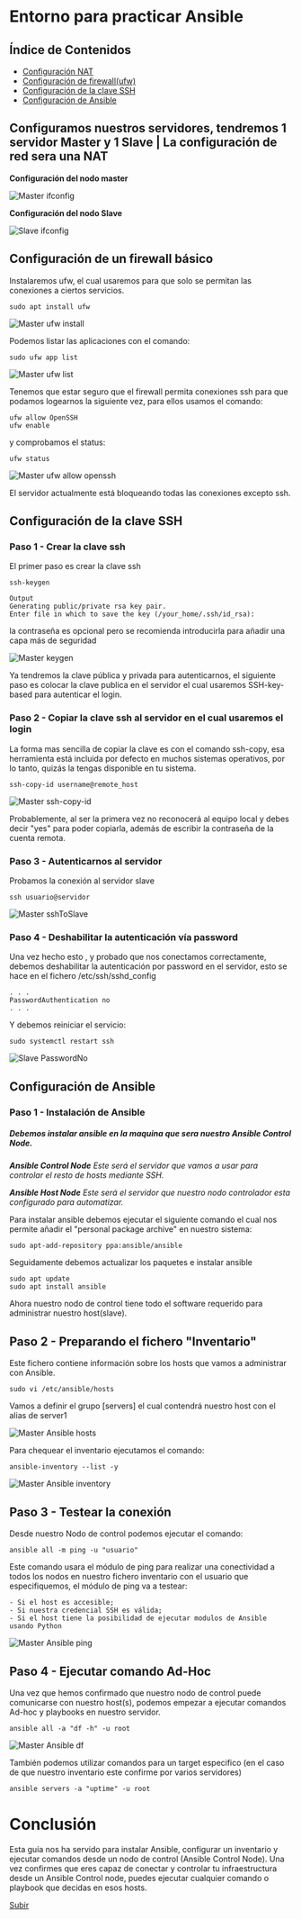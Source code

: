 <a name="top"></a>

# Entorno para practicar Ansible

## Índice de Contenidos

- [Configuración NAT](#item1)
- [Configuración de firewall(ufw)](#item2)
- [Configuración de la clave SSH](#item3)
- [Configuración de Ansible](#item4)

<a name="item1"></a>

## Configuramos nuestros servidores, tendremos 1 servidor Master y 1 Slave | La configuración de red sera una NAT

**Configuración del nodo master**

![Master ifconfig](/img/master_ifconfig.png 'Master ifconfig.')

**Configuración del nodo Slave**

![Slave ifconfig](/img/slave_ifconfig.png 'Slave ifconfig.')

<a name="item2"></a>

## Configuración de un firewall básico

Instalaremos ufw, el cual usaremos para que solo se permitan las conexiones a ciertos servicios.

```
sudo apt install ufw
```

![Master ufw install](/img/master_ufw_install.png 'Master ufw install.')

Podemos listar las aplicaciones con el comando:

```
sudo ufw app list
```

![Master ufw list](/img/master_ufw_list.png 'Master ufw list.')

Tenemos que estar seguro que el firewall permita conexiones ssh para que podamos logearnos la siguiente vez, para ellos usamos el comando:

```
ufw allow OpenSSH
ufw enable
```

y comprobamos el status:

```
ufw status
```

![Master ufw allow openssh](/img/master_allow_openssh_status.png 'Master ufw allow openssh.')

El servidor actualmente está bloqueando todas las conexiones excepto ssh.

<a name="item3"></a>

## Configuración de la clave SSH

### Paso 1 - Crear la clave ssh

El primer paso es crear la clave ssh

```
ssh-keygen
```

```
Output
Generating public/private rsa key pair.
Enter file in which to save the key (/your_home/.ssh/id_rsa):
```

la contraseña es opcional pero se recomienda introducirla para añadir una capa más de seguridad

![Master keygen](/img/master_keygen.png 'Master keygen.')

Ya tendremos la clave pública y privada para autenticarnos, el siguiente paso es colocar la clave publica en el servidor el cual usaremos SSH-key-based para autenticar el login.

### Paso 2 - Copiar la clave ssh al servidor en el cual usaremos el login

La forma mas sencilla de copiar la clave es con el comando ssh-copy, esa herramienta está incluida por defecto en muchos sistemas operativos, por lo tanto, quizás la tengas disponible en tu sistema.

```
ssh-copy-id username@remote_host
```

![Master ssh-copy-id](/img/master_ssh-copy-id.png 'Master ssh-copy-id.')

Probablemente, al ser la primera vez no reconocerá al equipo local y debes decir "yes" para poder copiarla, además de escribir la contraseña de la cuenta remota.

### Paso 3 - Autenticarnos al servidor

Probamos la conexión al servidor slave

```
ssh usuario@servidor
```

![Master sshToSlave](/img/master_sshToSlave.png 'Master SSHtoSlave')

### Paso 4 - Deshabilitar la autenticación vía password

Una vez hecho esto , y probado que nos conectamos correctamente, debemos deshabilitar la autenticación por password en el servidor, esto se hace en el fichero /etc/ssh/sshd_config

```
. . .
PasswordAuthentication no
. . .
```

Y debemos reiniciar el servicio:

```
sudo systemctl restart ssh
```

![Slave PasswordNo](/img/slave_passwordNo.png 'Slave PasswordNo.')

<a name="item4"></a>

## Configuración de Ansible

### Paso 1 - Instalación de Ansible

##### Debemos instalar ansible en la maquina que sera nuestro Ansible Control Node.

_**Ansible Control Node**_
_Este será el servidor que vamos a usar para controlar el resto de hosts mediante SSH._

_**Ansible Host Node**_
_Este será el servidor que nuestro nodo controlador esta configurado para automatizar._

Para instalar ansible debemos ejecutar el siguiente comando el cual nos permite añadir el "personal package archive" en nuestro sistema:

```
sudo apt-add-repository ppa:ansible/ansible
```

Seguidamente debemos actualizar los paquetes e instalar ansible

```
sudo apt update
sudo apt install ansible
```

Ahora nuestro nodo de control tiene todo el software requerido para administrar nuestro host(slave).

## Paso 2 - Preparando el fichero "Inventario"

Este fichero contiene información sobre los hosts que vamos a administrar con Ansible.

```
sudo vi /etc/ansible/hosts
```

Vamos a definir el grupo [servers] el cual contendrá nuestro host con el alias de server1

![Master Ansible hosts](/img/master_ansible_hosts.png 'Master Ansible hosts.')

Para chequear el inventario ejecutamos el comando:

```
ansible-inventory --list -y
```

![Master Ansible inventory](/img/master_ansible_inventory.png 'Master Ansible inventory.')

## Paso 3 - Testear la conexión

Desde nuestro Nodo de control podemos ejecutar el comando:

```
ansible all -m ping -u "usuario"
```

Este comando usara el módulo de ping para realizar una conectividad a todos los nodos en nuestro fichero inventario con el usuario que especifiquemos, el módulo de ping va a testear:

    - Si el host es accesible;
    - Si nuestra credencial SSH es válida;
    - Si el host tiene la posibilidad de ejecutar modulos de Ansible usando Python

![Master Ansible ping](/img/master_ansible_ping.png 'Master Ansible ping.')

## Paso 4 - Ejecutar comando Ad-Hoc

Una vez que hemos confirmado que nuestro nodo de control puede comunicarse con nuestro host(s), podemos empezar a ejecutar comandos Ad-hoc y playbooks en nuestro servidor.

```
ansible all -a "df -h" -u root
```

![Master Ansible df](/img/master_ansible_df.png 'Master Ansible df.')

También podemos utilizar comandos para un target especifico (en el caso de que nuestro inventario este confirme por varios servidores)

```
ansible servers -a "uptime" -u root
```

# Conclusión

Esta guía nos ha servido para instalar Ansible, configurar un inventario y ejecutar comandos desde un nodo de control (Ansible Control Node). Una vez confirmes que eres capaz de conectar y controlar tu infraestructura desde un Ansible Control node, puedes ejecutar cualquier comando o playbook que decidas en esos hosts.

[Subir](#top)
